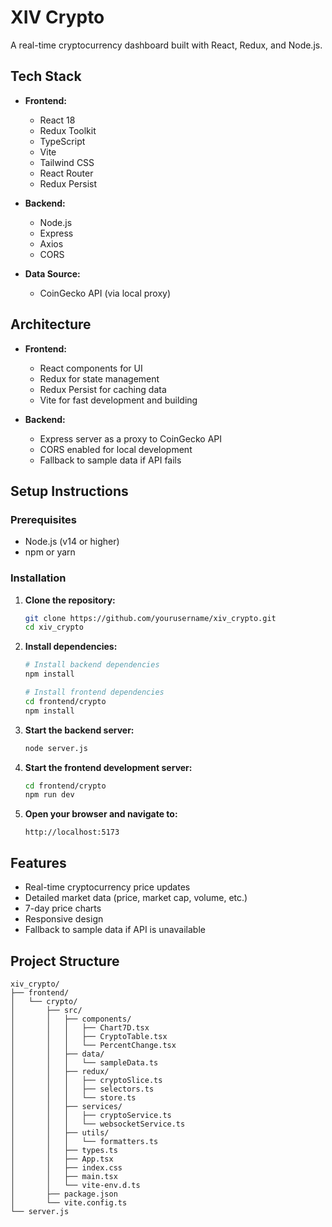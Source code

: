 # XIV Crypto

A real-time cryptocurrency dashboard built with React, Redux, and Node.js.

## Tech Stack

- **Frontend:**
  - React 18
  - Redux Toolkit
  - TypeScript
  - Vite
  - Tailwind CSS
  - React Router
  - Redux Persist

- **Backend:**
  - Node.js
  - Express
  - Axios
  - CORS

- **Data Source:**
  - CoinGecko API (via local proxy)

## Architecture

- **Frontend:**
  - React components for UI
  - Redux for state management
  - Redux Persist for caching data
  - Vite for fast development and building

- **Backend:**
  - Express server as a proxy to CoinGecko API
  - CORS enabled for local development
  - Fallback to sample data if API fails

## Setup Instructions

### Prerequisites
- Node.js (v14 or higher)
- npm or yarn

### Installation

1. **Clone the repository:**
   ```bash
   git clone https://github.com/yourusername/xiv_crypto.git
   cd xiv_crypto
   ```

2. **Install dependencies:**
   ```bash
   # Install backend dependencies
   npm install

   # Install frontend dependencies
   cd frontend/crypto
   npm install
   ```

3. **Start the backend server:**
   ```bash
   node server.js
   ```

4. **Start the frontend development server:**
   ```bash
   cd frontend/crypto
   npm run dev
   ```

5. **Open your browser and navigate to:**
   ```
   http://localhost:5173
   ```

## Features

- Real-time cryptocurrency price updates
- Detailed market data (price, market cap, volume, etc.)
- 7-day price charts
- Responsive design
- Fallback to sample data if API is unavailable

## Project Structure

```
xiv_crypto/
├── frontend/
│   └── crypto/
│       ├── src/
│       │   ├── components/
│       │   │   ├── Chart7D.tsx
│       │   │   ├── CryptoTable.tsx
│       │   │   └── PercentChange.tsx
│       │   ├── data/
│       │   │   └── sampleData.ts
│       │   ├── redux/
│       │   │   ├── cryptoSlice.ts
│       │   │   ├── selectors.ts
│       │   │   └── store.ts
│       │   ├── services/
│       │   │   ├── cryptoService.ts
│       │   │   └── websocketService.ts
│       │   ├── utils/
│       │   │   └── formatters.ts
│       │   ├── types.ts
│       │   ├── App.tsx
│       │   ├── index.css
│       │   ├── main.tsx
│       │   └── vite-env.d.ts
│       ├── package.json
│       └── vite.config.ts
└── server.js
```

 